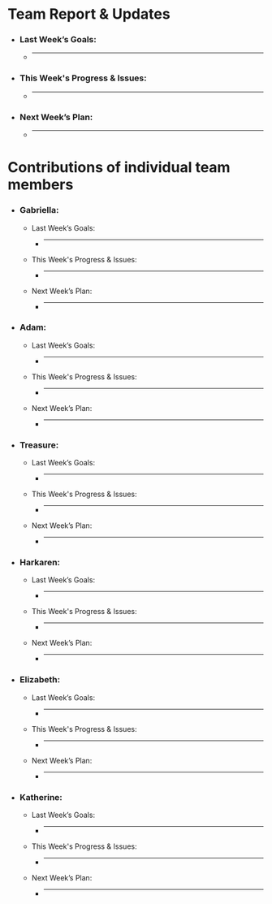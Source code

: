 # Team Report & Updates
  - ### Last Week’s Goals:
      -  _____________________________________________________________
  - ### This Week's Progress & Issues:
      -  _____________________________________________________________
  - ### Next Week’s Plan:
      -  _____________________________________________________________

# Contributions of individual team members
  - ### Gabriella:
      - Last Week’s Goals:
          -  ________________________________________________________________
      - This Week's Progress & Issues:
          -  ________________________________________________________________
      - Next Week’s Plan:
          -  ________________________________________________________________
  
  - ### Adam:
      - Last Week’s Goals:
          -  ________________________________________________________________
      - This Week's Progress & Issues:
          -  ________________________________________________________________
      - Next Week’s Plan:
          -  ________________________________________________________________
        
  - ### Treasure:
      - Last Week’s Goals:
          -  ________________________________________________________________
      - This Week's Progress & Issues:
          -  ________________________________________________________________
      - Next Week’s Plan:
          -  ________________________________________________________________
          
  - ### Harkaren:
      - Last Week’s Goals:
          - _____________________________________
      - This Week's Progress & Issues:
          -  ________________________________________________________________
      - Next Week’s Plan:
          -  ________________________________________________________________
        
  - ### Elizabeth:
      - Last Week’s Goals:
          -  ________________________________________________________________
      - This Week's Progress & Issues:
          -  ________________________________________________________________
      - Next Week’s Plan:
          -  ________________________________________________________________
        
  - ### Katherine:
      - Last Week’s Goals:
          -  ________________________________________________________________
      - This Week's Progress & Issues:
          -  ________________________________________________________________
      - Next Week’s Plan:
          -  ________________________________________________________________
